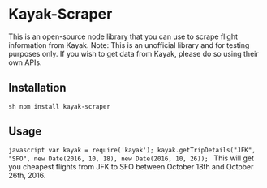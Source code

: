 # Kayak-Scraper
This is an open-source node library that you can use to scrape flight information from Kayak. Note: This is an unofficial library and for testing purposes only. If you wish to get data from Kayak, please do so using their own APIs.

## Installation
`sh
npm install kayak-scraper
`

## Usage
`javascript
var kayak = require('kayak');
kayak.getTripDetails("JFK", "SFO", new Date(2016, 10, 18), new Date(2016, 10, 26));
`
This will get you cheapest flights from JFK to SFO between October 18th and October 26th, 2016.
